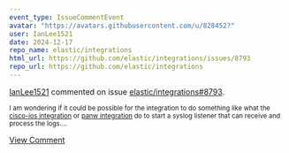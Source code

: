 ```yaml
---
event_type: IssueCommentEvent
avatar: "https://avatars.githubusercontent.com/u/828452?"
user: IanLee1521
date: 2024-12-17
repo_name: elastic/integrations
html_url: https://github.com/elastic/integrations/issues/8793
repo_url: https://github.com/elastic/integrations
---
```


<a href='https://github.com/IanLee1521' target='_blank'>IanLee1521</a> commented on issue <a href='https://github.com/elastic/integrations/issues/8793' target='_blank'>elastic/integrations#8793</a>.

<small>I am wondering if it could be possible for the integration to do something like what the [cisco-ios integration](https://github.com/elastic/integrations/tree/main/packages/cisco_ios) or [panw integration](https://github.com/elastic/integrations/tree/main/packages/panw) do to start a syslog listener that can receive and process the logs....</small>

<a href='https://github.com/elastic/integrations/issues/8793' target='_blank'>View Comment</a>